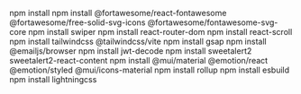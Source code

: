 npm install
npm install @fortawesome/react-fontawesome @fortawesome/free-solid-svg-icons @fortawesome/fontawesome-svg-core
npm install swiper
npm install react-router-dom
npm install react-scroll
npm install tailwindcss @tailwindcss/vite
npm install gsap
npm install @emailjs/browser
npm install jwt-decode
npm install sweetalert2 sweetalert2-react-content
npm install @mui/material @emotion/react @emotion/styled @mui/icons-material
npm install rollup
npm install esbuild
npm install lightningcss

